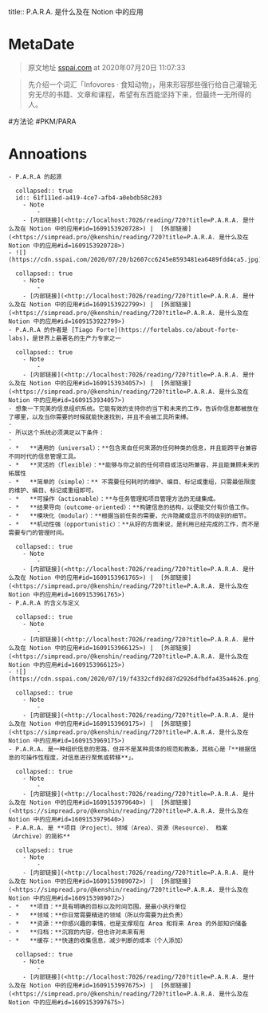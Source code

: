 title::  P.A.R.A. 是什么及在 Notion 中的应用

# MetaDate

  > 原文地址 [sspai.com](https://sspai.com/post/61459) at 2020年07月20日 11:07:33

  > 先介绍一个词汇「Infovores · 食知动物」，用来形容那些强行给自己灌输无穷无尽的书籍、文章和课程，希望有东西能坚持下来，但最终一无所得的人。

  #方法论  #PKM/PARA
# Annoations
	- P.A.R.A 的起源
	  
	  collapsed:: true
	  id:: 61f111ed-a419-4ce7-afb4-a0ebdb58c203
		- Note
			-
		- [内部链接](<http://localhost:7026/reading/720?title=P.A.R.A. 是什么及在 Notion 中的应用#id=1609153920728>) |  [外部链接](<https://simpread.pro/@kenshin/reading/720?title=P.A.R.A. 是什么及在 Notion 中的应用#id=1609153920728>)
	- ![](https://cdn.sspai.com/2020/07/20/b2607cc6245e8593481ea6489fdd4ca5.jpg)
	  
	  collapsed:: true
		- Note
			-
		- [内部链接](<http://localhost:7026/reading/720?title=P.A.R.A. 是什么及在 Notion 中的应用#id=1609153922799>) |  [外部链接](<https://simpread.pro/@kenshin/reading/720?title=P.A.R.A. 是什么及在 Notion 中的应用#id=1609153922799>)
	- P.A.R.A 的作者是 [Tiago Forte](https://fortelabs.co/about-forte-labs)，是世界上最著名的生产力专家之一
	  
	  collapsed:: true
		- Note
			-
		- [内部链接](<http://localhost:7026/reading/720?title=P.A.R.A. 是什么及在 Notion 中的应用#id=1609153934057>) |  [外部链接](<https://simpread.pro/@kenshin/reading/720?title=P.A.R.A. 是什么及在 Notion 中的应用#id=1609153934057>)
	- 想象一下完美的信息组织系统。它能有效的支持你的当下和未来的工作，告诉你信息都被放在了哪里，以及当你需要的时候就能快速找到，并且不会被工具所束缚。
	-
	- 所以这个系统必须满足以下条件：
	-
	- *   **通用的（universal）：**包含来自任何来源的任何种类的信息，并且能跨平台兼容不同时代的信息管理工具。
	- *   **灵活的（flexible）：**能够与你之前的任何项目或活动所兼容，并且能兼顾未来的拓展性
	- *   **简单的（simple）：** 不需要任何耗时的维护、编目、标记或重组，只需最低限度的维护、编目、标记或重组即可。
	- *   **可操作（actionable）：**与任务管理和项目管理方法的无缝集成。
	- *   **结果导向（outcome-oriented）：**构建信息的结构，以便能交付有价值工作。
	- *   **模块化（modular）：**根据当前任务的需要，允许隐藏或显示不同级别的细节。
	- *   **机动性强（opportunistic）：**从好的方面来说，是利用已经完成的工作，而不是需要专门的管理时间。
	  
	  collapsed:: true
		- Note
			-
		- [内部链接](<http://localhost:7026/reading/720?title=P.A.R.A. 是什么及在 Notion 中的应用#id=1609153961765>) |  [外部链接](<https://simpread.pro/@kenshin/reading/720?title=P.A.R.A. 是什么及在 Notion 中的应用#id=1609153961765>)
	- P.A.R.A 的含义与定义
	  
	  collapsed:: true
		- Note
			-
		- [内部链接](<http://localhost:7026/reading/720?title=P.A.R.A. 是什么及在 Notion 中的应用#id=1609153966125>) |  [外部链接](<https://simpread.pro/@kenshin/reading/720?title=P.A.R.A. 是什么及在 Notion 中的应用#id=1609153966125>)
	- ![](https://cdn.sspai.com/2020/07/19/f4332cfd92d87d2926dfbdfa435a4626.png)
	  
	  collapsed:: true
		- Note
			-
		- [内部链接](<http://localhost:7026/reading/720?title=P.A.R.A. 是什么及在 Notion 中的应用#id=1609153969175>) |  [外部链接](<https://simpread.pro/@kenshin/reading/720?title=P.A.R.A. 是什么及在 Notion 中的应用#id=1609153969175>)
	- P.A.R.A. 是一种组织信息的思路，但并不是某种具体的规范和教条，其核心是「**根据信息的可操作性程度，对信息进行聚焦或转移**」。
	  
	  collapsed:: true
		- Note
			-
		- [内部链接](<http://localhost:7026/reading/720?title=P.A.R.A. 是什么及在 Notion 中的应用#id=1609153979640>) |  [外部链接](<https://simpread.pro/@kenshin/reading/720?title=P.A.R.A. 是什么及在 Notion 中的应用#id=1609153979640>)
	- P.A.R.A. 是 **项目（Project）、领域（Area）、资源（Resource）、 档案（Archive）的简称**
	  
	  collapsed:: true
		- Note
			-
		- [内部链接](<http://localhost:7026/reading/720?title=P.A.R.A. 是什么及在 Notion 中的应用#id=1609153989072>) |  [外部链接](<https://simpread.pro/@kenshin/reading/720?title=P.A.R.A. 是什么及在 Notion 中的应用#id=1609153989072>)
	- *   **项目：**具有明确的目标以及时间范围，是最小执行单位
	- *   **领域：**你日常需要精进的领域（所以你需要为此负责）
	- *   **资源：**你感兴趣的事情，也是支撑现在 Area 和将来 Area 的外部知识储备
	- *   **归档：**沉寂的内容，但也许对未来有用
	- *   **缓存：**快速的收集信息，减少判断的成本（个人添加）
	  
	  collapsed:: true
		- Note
			-
		- [内部链接](<http://localhost:7026/reading/720?title=P.A.R.A. 是什么及在 Notion 中的应用#id=1609153997675>) |  [外部链接](<https://simpread.pro/@kenshin/reading/720?title=P.A.R.A. 是什么及在 Notion 中的应用#id=1609153997675>)